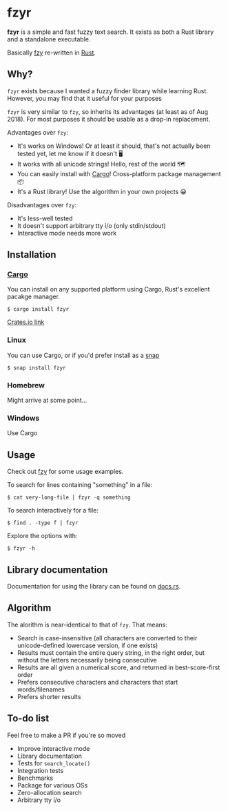 # fzyr

**fzyr** is a simple and fast fuzzy text search. It exists as both a Rust library and a standalone executable.

Basically [fzy](https://github.com/jhawthorn/fzy) re-written in [Rust](https://www.rust-lang.org/).

## Why?

`fzyr` exists because I wanted a fuzzy finder library while learning Rust. However, you may find that it useful for your purposes

`fzyr` is very similar to `fzy`, so inherits its advantages (at least as of Aug 2018). For most purposes it should be usable as a drop-in replacement.

Advantages over `fzy`:
+ It's works on Windows! Or at least it should, that's not actually been tested yet, let me know if it doesn't 🖥
+ It works with all unicode strings! Hello, rest of the world 🗺️
+ You can easily install with [Cargo](https://doc.rust-lang.org/stable/cargo/)! Cross-platform package management 📦
+ It's a Rust library! Use the algorithm in your own projects 😀

Disadvantages over `fzy`:
+ It's less-well tested
+ It doesn't support arbitrary tty i/o (only stdin/stdout)
+ Interactive mode needs more work

## Installation

### [Cargo](https://doc.rust-lang.org/stable/cargo/)

You can install on any supported platform using Cargo, Rust's excellent pacakge
manager.

    $ cargo install fzyr

[Crates.io link](https://crates.io/crates/fzyr)

### Linux

You can use Cargo, or if you'd prefer install as a [snap](https://snapcraft.io/)

    $ snap install fzyr

### Homebrew

Might arrive at some point...

### Windows

Use Cargo

## Usage

Check out [fzy](https://github.com/jhawthorn/fzy#usage) for some usage examples.

To search for lines containing "something" in a file:

    $ cat very-long-file | fzyr -q something

To search interactively for a file:

    $ find . -type f | fzyr

Explore the options with:

    $ fzyr -h

## Library documentation

Documentation for using the library can be found on
[docs.rs](https://docs.rs/fzyr/0.1.2/fzyr/).

## Algorithm

The alorithm is near-identical to that of `fzy`. That means:
+ Search is case-insensitive (all characters are converted to their unicode-defined lowercase version, if one exists)
+ Results must contain the entire query string, in the right order, but without the letters necessarily being consecutive
+ Results are all given a numerical score, and returned in best-score-first order
+ Prefers consecutive characters and characters that start words/filenames
+ Prefers shorter results

## To-do list

Feel free to make a PR if you're so moved
+ Improve interactive mode
+ Library documentation
+ Tests for `search_locate()`
+ Integration tests
+ Benchmarks
+ Package for various OSs
+ Zero-allocation search
+ Arbitrary tty i/o
